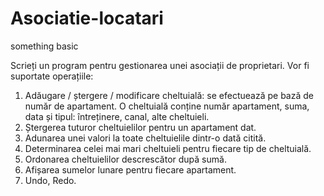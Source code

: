 # Asociatie-locatari
something basic


Scrieți un program pentru gestionarea unei asociații de proprietari. Vor fi suportate
operațiile:
1. Adăugare / ștergere / modificare cheltuială: se efectuează pe bază de număr de
apartament. O cheltuială conține număr apartament, suma, data și tipul: întreținere,
canal, alte cheltuieli.
2. Ștergerea tuturor cheltuielilor pentru un apartament dat.
3. Adunarea unei valori la toate cheltuielile dintr-o dată citită.
4. Determinarea celei mai mari cheltuieli pentru fiecare tip de cheltuială.
5. Ordonarea cheltuielilor descrescător după sumă.
6. Afișarea sumelor lunare pentru fiecare apartament.
7. Undo, Redo.
